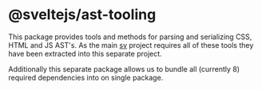 # @sveltejs/ast-tooling

This package provides tools and methods for parsing and serializing CSS, HTML and JS AST's. As the main [sv](https://svelte-add.com) project requires all of these tools they have been extracted into this separate project.

Additionally this separate package allows us to bundle all (currently 8) required dependencies into on single package.
